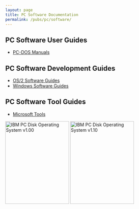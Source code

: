```yaml
---
layout: page
title: PC Software Documentation
permalink: /pubs/pc/software/
---
```


PC Software User Guides
---

* [PC-DOS Manuals](dos/)

PC Software Development Guides
---

* [OS/2 Software Guides](os2/)
* [Windows Software Guides](windows/)

PC Software Tool Guides
---

* [Microsoft Tools](tools/microsoft/)

[<img src="http://archive.pcjs.org/pubs/pc/software/dos/PCDOS100/thumbs/PCDOS100.jpg" width="200" height="260" alt="IBM PC Disk Operating System v1.00"/>](dos/PCDOS100/)
[<img src="http://archive.pcjs.org/pubs/pc/software/dos/PCDOS110/thumbs/PCDOS110.jpg" width="200" height="260" alt="IBM PC Disk Operating System v1.10"/>](dos/PCDOS110/)
